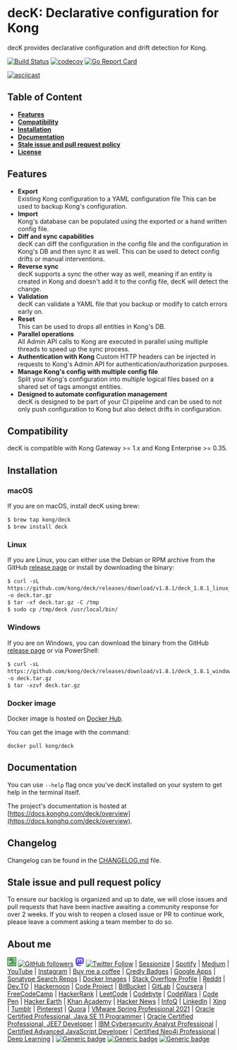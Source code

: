 # decK: Declarative configuration for Kong

decK provides declarative configuration and drift detection for Kong.

[![Build Status](https://github.com/kong/deck/workflows/CI%20Test/badge.svg)](https://github.com/kong/deck/actions?query=branch%3Amain+event%3Apush)
[![codecov](https://codecov.io/gh/Kong/deck/branch/main/graph/badge.svg?token=m9WNK9rFEG)](https://codecov.io/gh/Kong/deck)
[![Go Report Card](https://goreportcard.com/badge/github.com/kong/deck)](https://goreportcard.com/report/github.com/kong/deck)

[![asciicast](https://asciinema.org/a/238318.svg)](https://asciinema.org/a/238318)

## Table of Content

-   [**Features**](#features)
-   [**Compatibility**](#compatibility)
-   [**Installation**](#installation)
-   [**Documentation**](#documentation)
-   [**Stale issue and pull request policy**](#stale-issue-and-pull-request-policy)
-   [**License**](#license)

## Features

- **Export**  
  Existing Kong configuration to a YAML configuration file
  This can be used to backup Kong's configuration.
- **Import**  
  Kong's database can be populated using the exported or a hand written config
  file.
- **Diff and sync capabilities**  
  decK can diff the configuration in the config file and
  the configuration in Kong's DB and then sync it as well.
  This can be used to detect config drifts or manual interventions.
- **Reverse sync**  
  decK supports a sync the other way as well, meaning if an
  entity is created in Kong and doesn't add it to the config file,
  decK will detect the change.
- **Validation**  
  decK can validate a YAML file that you backup or modify to catch errors
  early on.
- **Reset**  
  This can be used to drops all entities in Kong's DB.
- **Parallel operations**  
  All Admin API calls to Kong are executed in parallel using multiple
  threads to speed up the sync process.
- **Authentication with Kong**
  Custom HTTP headers can be injected in requests to Kong's Admin API
  for authentication/authorization purposes.
- **Manage Kong's config with multiple config file**  
  Split your Kong's configuration into multiple logical files based on a shared
  set of tags amongst entities.
- **Designed to automate configuration management**  
  decK is designed to be part of your CI pipeline and can be used to not only
  push configuration to Kong but also detect drifts in configuration.

## Compatibility

decK is compatible with Kong Gateway >= 1.x and Kong Enterprise >= 0.35.

## Installation

### macOS

If you are on macOS, install decK using brew:

```shell
$ brew tap kong/deck
$ brew install deck
```

### Linux

If you are Linux, you can either use the Debian or RPM archive from
the GitHub [release page](https://github.com/kong/deck/releases)
or install by downloading the binary:

```shell
$ curl -sL https://github.com/kong/deck/releases/download/v1.8.1/deck_1.8.1_linux_amd64.tar.gz -o deck.tar.gz
$ tar -xf deck.tar.gz -C /tmp
$ sudo cp /tmp/deck /usr/local/bin/
```

### Windows

If you are on Windows, you can download the binary from the GitHub
[release page](https://github.com/kong/deck/releases) or via PowerShell:

```shell
$ curl -sL https://github.com/kong/deck/releases/download/v1.8.1/deck_1.8.1_windows_amd64.tar.gz -o deck.tar.gz
$ tar -xzvf deck.tar.gz
```

### Docker image

Docker image is hosted on [Docker Hub](https://hub.docker.com/r/kong/deck).

You can get the image with the command:

```
docker pull kong/deck
```

## Documentation

You can use `--help` flag once you've decK installed on your system
to get help in the terminal itself.

The project's documentation is hosted at
[https://docs.konghq.com/deck/overview](https://docs.konghq.com/deck/overview).

## Changelog

Changelog can be found in the [CHANGELOG.md](CHANGELOG.md) file.

## Stale issue and pull request policy

To ensure our backlog is organized and up to date, we will close issues and
pull requests that have been inactive awaiting a community response for over 2
weeks. If you wish to reopen a closed issue or PR to continue work, please
leave a comment asking a team member to do so.

## About me

[![alt text](https://raw.githubusercontent.com/jesperancinha/project-signer/master/project-signer-templates/icons-20/JEOrgLogo-20.png "João Esperancinha Homepage")](http://joaofilipesabinoesperancinha.nl)
[![GitHub followers](https://img.shields.io/github/followers/jesperancinha.svg?label=Jesperancinha&style=social "GitHub")](https://github.com/jesperancinha)
[![alt text](https://raw.githubusercontent.com/jesperancinha/project-signer/master/project-signer-templates/icons-20/mastodon-20.png "Mastodon")](https://masto.ai/@jesperancinha)
[![Twitter Follow](https://img.shields.io/twitter/follow/joaofse?label=João%20Esperancinha&style=social "Twitter")](https://twitter.com/joaofse)
| [Sessionize](https://sessionize.com/joao-esperancinha/)
| [Spotify](https://open.spotify.com/user/jlnozkcomrxgsaip7yvffpqqm?si=b54b89eae8894960)
| [Medium](https://medium.com/@jofisaes)
| [YouTube](https://www.youtube.com/@joaoesperancinha/featured)
| [Instagram](https://www.instagram.com/joaofisaes/)
| [Buy me a coffee](https://www.buymeacoffee.com/jesperancinha)
| [Credly Badges](https://www.credly.com/users/joao-esperancinha)
| [Google Apps](https://play.google.com/store/apps/developer?id=Joao+Filipe+Sabino+Esperancinha)
| [Sonatype Search Repos](https://search.maven.org/search?q=org.jesperancinha)
| [Docker Images](https://hub.docker.com/u/jesperancinha)
| [Stack Overflow Profile](https://stackoverflow.com/users/3702839/joao-esperancinha)
| [Reddit](https://www.reddit.com/user/jesperancinha/)
| [Dev.TO](https://dev.to/jofisaes)
| [Hackernoon](https://hackernoon.com/@jesperancinha)
| [Code Project](https://www.codeproject.com/Members/jesperancinha)
| [BitBucket](https://bitbucket.org/jesperancinha)
| [GitLab](https://gitlab.com/jesperancinha)
| [Coursera](https://www.coursera.org/user/da3ff90299fa9297e283ee8e65364ffb)
| [FreeCodeCamp](https://www.freecodecamp.org/jofisaes)
| [HackerRank](https://www.hackerrank.com/jofisaes)
| [LeetCode](https://leetcode.com/jofisaes)
| [Codebyte](https://coderbyte.com/profile/jesperancinha)
| [CodeWars](https://www.codewars.com/users/jesperancinha)
| [Code Pen](https://codepen.io/jesperancinha)
| [Hacker Earth](https://www.hackerearth.com/@jofisaes)
| [Khan Academy](https://www.khanacademy.org/profile/jofisaes)
| [Hacker News](https://news.ycombinator.com/user?id=jesperancinha)
| [InfoQ](https://www.infoq.com/profile/Joao-Esperancinha.2/)
| [LinkedIn](https://www.linkedin.com/in/joaoesperancinha/)
| [Xing](https://www.xing.com/profile/Joao_Esperancinha/cv)
| [Tumblr](https://jofisaes.tumblr.com/)
| [Pinterest](https://nl.pinterest.com/jesperancinha/)
| [Quora](https://nl.quora.com/profile/Jo%C3%A3o-Esperancinha)
| [VMware Spring Professional 2021](https://www.credly.com/badges/762fa7a4-9cf4-417d-bd29-7e072d74cdb7)
| [Oracle Certified Professional, Java SE 11 Programmer](https://www.credly.com/badges/87609d8e-27c5-45c9-9e42-60a5e9283280)
| [Oracle Certified Professional, JEE7 Developer](https://www.credly.com/badges/27a14e06-f591-4105-91ca-8c3215ef39a2)
| [IBM Cybersecurity Analyst Professional](https://www.credly.com/badges/ad1f4abe-3dfa-4a8c-b3c7-bae4669ad8ce)
| [Certified Advanced JavaScript Developer](https://cancanit.com/certified/1462/)
| [Certified Neo4j Professional](https://graphacademy.neo4j.com/certificates/c279afd7c3988bd727f8b3acb44b87f7504f940aac952495ff827dbfcac024fb.pdf)
| [Deep Learning](https://www.credly.com/badges/8d27e38c-869d-4815-8df3-13762c642d64)
| [![Generic badge](https://img.shields.io/static/v1.svg?label=GitHub&message=JEsperancinhaOrg&color=yellow "jesperancinha.org dependencies")](https://github.com/JEsperancinhaOrg)
[![Generic badge](https://img.shields.io/static/v1.svg?label=All%20Badges&message=Badges&color=red "All badges")](https://joaofilipesabinoesperancinha.nl/badges)
[![Generic badge](https://img.shields.io/static/v1.svg?label=Status&message=Project%20Status&color=red "Project statuses")](https://github.com/jesperancinha/project-signer/blob/master/project-signer-quality/Build.md)
